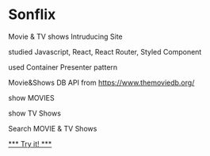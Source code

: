 # Sonflix

Movie & TV shows Intruducing Site

studied Javascript, React, React Router, Styled Component

used Container Presenter pattern

Movie&Shows DB API from https://www.themoviedb.org/ 


show MOVIES

show TV Shows

Search MOVIE & TV Shows


[*** Try it! ***](http://skwzz.github.io/sonflix/)
